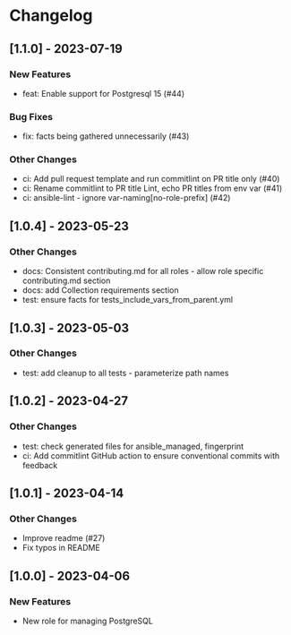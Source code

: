 Changelog
=========

[1.1.0] - 2023-07-19
--------------------

### New Features

- feat: Enable support for Postgresql 15 (#44)

### Bug Fixes

- fix: facts being gathered unnecessarily (#43)

### Other Changes

- ci: Add pull request template and run commitlint on PR title only (#40)
- ci: Rename commitlint to PR title Lint, echo PR titles from env var (#41)
- ci: ansible-lint - ignore var-naming[no-role-prefix] (#42)

[1.0.4] - 2023-05-23
--------------------

### Other Changes

- docs: Consistent contributing.md for all roles - allow role specific contributing.md section
- docs: add Collection requirements section
- test: ensure facts for tests_include_vars_from_parent.yml

[1.0.3] - 2023-05-03
--------------------

### Other Changes

- test: add cleanup to all tests - parameterize path names

[1.0.2] - 2023-04-27
--------------------

### Other Changes

- test: check generated files for ansible_managed, fingerprint
- ci: Add commitlint GitHub action to ensure conventional commits with feedback

[1.0.1] - 2023-04-14
--------------------

### Other Changes

- Improve readme (#27)
- Fix typos in README

[1.0.0] - 2023-04-06
--------------------

### New Features

- New role for managing PostgreSQL

